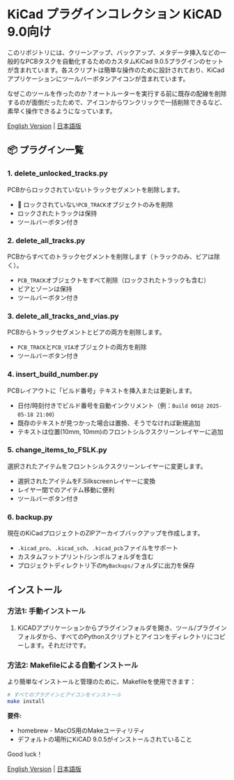 # KiCad プラグインコレクション KiCAD 9.0向け

このリポジトリには、クリーンアップ、バックアップ、メタデータ挿入などの一般的なPCBタスクを自動化するためのカスタムKiCad 9.0.5プラグインのセットが含まれています。各スクリプトは簡単な操作のために設計されており、KiCadアプリケーションにツールバーボタンアイコンが含まれています。

なぜこのツールを作ったのか？オートルーターを実行する前に既存の配線を削除するのが面倒だったためで、アイコンからワンクリックで一括削除できるなど、素早く操作できるようになっています。

[English Version](README.md) | [日本語版](README-j.md)

## 📦 プラグイン一覧

### 1. delete_unlocked_tracks.py
PCBからロックされていないトラックセグメントを削除します。

- 🧹 ロックされていない`PCB_TRACK`オブジェクトのみを削除
- ロックされたトラックは保持
- ツールバーボタン付き

### 2. delete_all_tracks.py
PCBからすべてのトラックセグメントを削除します（トラックのみ、ビアは除く）。

- `PCB_TRACK`オブジェクトをすべて削除（ロックされたトラックも含む）
- ビアとゾーンは保持
- ツールバーボタン付き

### 3. delete_all_tracks_and_vias.py
PCBからトラックセグメントとビアの両方を削除します。

- `PCB_TRACK`と`PCB_VIA`オブジェクトの両方を削除
- ツールバーボタン付き

### 4. insert_build_number.py
PCBレイアウトに「ビルド番号」テキストを挿入または更新します。

- 日付/時刻付きでビルド番号を自動インクリメント（例：`Build 001@ 2025-05-18 21:00`）
- 既存のテキストが見つかった場合は置換、そうでなければ新規追加
- テキストは位置(10mm, 10mm)のフロントシルクスクリーンレイヤーに追加

### 5. change_items_to_FSLK.py
選択されたアイテムをフロントシルクスクリーンレイヤーに変更します。

- 選択されたアイテムをF.Silkscreenレイヤーに変換
- レイヤー間でのアイテム移動に便利
- ツールバーボタン付き

### 6. backup.py
現在のKiCadプロジェクトのZIPアーカイブバックアップを作成します。

- `.kicad_pro`、`.kicad_sch`、`.kicad_pcb`ファイルをサポート
- カスタムフットプリント/シンボルフォルダを含む
- プロジェクトディレクトリ下の`MyBackups/`フォルダに出力を保存

## インストール

### 方法1: 手動インストール

1. KiCADアプリケーションからプラグインフォルダを開き、ツール/プラグインフォルダから、すべてのPythonスクリプトとアイコンをディレクトリにコピーします。それだけです。

### 方法2: Makefileによる自動インストール

より簡単なインストールと管理のために、Makefileを使用できます：

```bash
# すべてのプラグインとアイコンをインストール
make install

```

**要件:**
- homebrew - MacOS用のMakeユーティリティ
- デフォルトの場所にKiCAD 9.0.5がインストールされていること

Good luck！

[English Version](README.md) | [日本語版](README-j.md)
